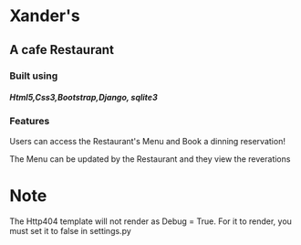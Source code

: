  <h1>Xander's</h1>
    <h2>A cafe Restaurant</h2>
    <h3>Built using</h3>
    <h5>Html5,Css3,Bootstrap,Django, sqlite3</h5>
    <div>
        <h3>Features</h3>
        <p>Users can access the Restaurant's Menu and Book a dinning reservation!</p>
        <p>The Menu can be updated by the Restaurant and they view the reverations</p>
    </div>
    <h1>Note</h1>
    <p>The Http404 template will not render as Debug = True. For it to render, you must set it to false in settings.py
    </p>
    
    

    

    
